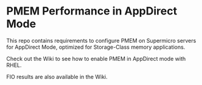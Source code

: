 # PMEM Performance in AppDirect Mode

This repo contains requirements to configure PMEM on Supermicro servers for AppDirect Mode, optimized for Storage-Class memory applications.

Check out the Wiki to see how to enable PMEM in AppDirect mode with RHEL.

FIO results are also available in the Wiki.
